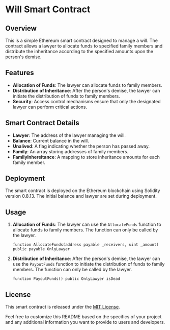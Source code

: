 # Will Smart Contract

## Overview

This is a simple Ethereum smart contract designed to manage a will. The contract allows a lawyer to allocate funds to specified family members and distribute the inheritance according to the specified amounts upon the person's demise.

## Features

- **Allocation of Funds**: The lawyer can allocate funds to family members.
- **Distribution of Inheritance**: After the person's demise, the lawyer can initiate the distribution of funds to family members.
- **Security**: Access control mechanisms ensure that only the designated lawyer can perform critical actions.

## Smart Contract Details

- **Lawyer**: The address of the lawyer managing the will.
- **Balance**: Current balance in the will.
- **Unalived**: A flag indicating whether the person has passed away.
- **Family**: An array storing addresses of family members.
- **FamilyInhereitance**: A mapping to store inheritance amounts for each family member.

## Deployment

The smart contract is deployed on the Ethereum blockchain using Solidity version 0.8.13. The initial balance and lawyer are set during deployment.

## Usage

1. **Allocation of Funds**: The lawyer can use the `AllocateFunds` function to allocate funds to family members. The function can only be called by the lawyer.

    ```solidity
    function AllocateFunds(address payable _receivers, uint _amount) public payable OnlyLawyer
    ```

2. **Distribution of Inheritance**: After the person's demise, the lawyer can use the `PayoutFunds` function to initiate the distribution of funds to family members. The function can only be called by the lawyer.

    ```solidity
    function PayoutFunds() public OnlyLawyer isDead
    ```



## License

This smart contract is released under the [MIT License](LICENSE).

Feel free to customize this README based on the specifics of your project and any additional information you want to provide to users and developers.
